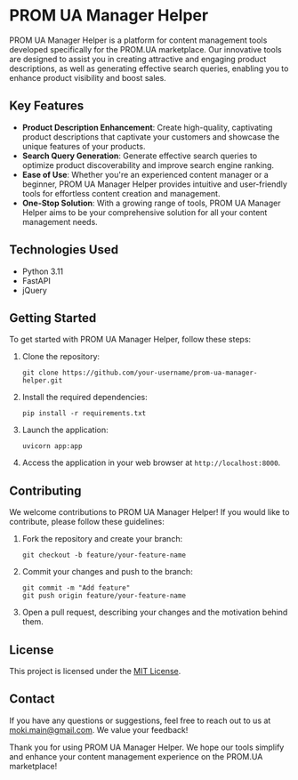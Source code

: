 # PROM UA Manager Helper

PROM UA Manager Helper is a platform for content management tools developed specifically for the PROM.UA marketplace. Our innovative tools are designed to assist you in creating attractive and engaging product descriptions, as well as generating effective search queries, enabling you to enhance product visibility and boost sales.

## Key Features

- **Product Description Enhancement**: Create high-quality, captivating product descriptions that captivate your customers and showcase the unique features of your products.
- **Search Query Generation**: Generate effective search queries to optimize product discoverability and improve search engine ranking.
- **Ease of Use**: Whether you're an experienced content manager or a beginner, PROM UA Manager Helper provides intuitive and user-friendly tools for effortless content creation and management.
- **One-Stop Solution**: With a growing range of tools, PROM UA Manager Helper aims to be your comprehensive solution for all your content management needs.

## Technologies Used

- Python 3.11
- FastAPI
- jQuery

## Getting Started

To get started with PROM UA Manager Helper, follow these steps:

1. Clone the repository:

   ```
   git clone https://github.com/your-username/prom-ua-manager-helper.git
   ```

2. Install the required dependencies:

   ```
   pip install -r requirements.txt
   ```

3. Launch the application:

   ```
   uvicorn app:app
   ```

4. Access the application in your web browser at `http://localhost:8000`.

## Contributing

We welcome contributions to PROM UA Manager Helper! If you would like to contribute, please follow these guidelines:

1. Fork the repository and create your branch:

   ```
   git checkout -b feature/your-feature-name
   ```

2. Commit your changes and push to the branch:

   ```
   git commit -m "Add feature"
   git push origin feature/your-feature-name
   ```

3. Open a pull request, describing your changes and the motivation behind them.

## License

This project is licensed under the [MIT License](LICENSE).

## Contact

If you have any questions or suggestions, feel free to reach out to us at [moki.main@gmail.com](mailto:moki.main@gmail.com). We value your feedback!

Thank you for using PROM UA Manager Helper. We hope our tools simplify and enhance your content management experience on the PROM.UA marketplace!